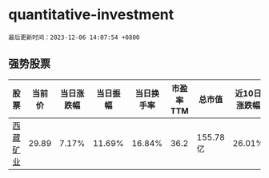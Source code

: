 # quantitative-investment

`最后更新时间：2023-12-06 14:07:54 +0800`

## 强势股票

|股票|当前价|当日涨跌幅|当日振幅|当日换手率|市盈率TTM|总市值|近10日涨跌幅|
|----|----|----|----|----|----|----|----|
|[西藏矿业](https://xueqiu.com/S/SZ000762)|29.89|7.17%|11.69%|16.84%|36.2|155.78亿|26.01%|
